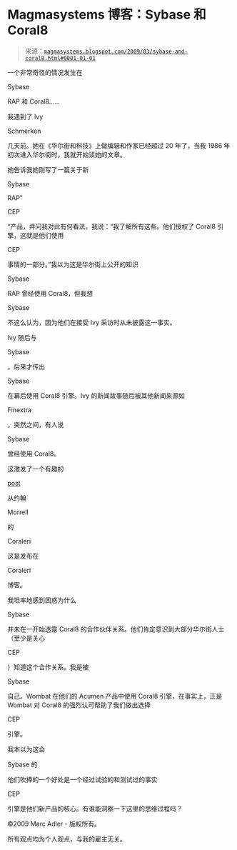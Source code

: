 <!--yml

类别：未分类

日期：2024-05-18 04:55:04

-->

# Magmasystems 博客：Sybase 和 Coral8

> 来源：[`magmasystems.blogspot.com/2009/03/sybase-and-coral8.html#0001-01-01`](http://magmasystems.blogspot.com/2009/03/sybase-and-coral8.html#0001-01-01)

一个非常奇怪的情况发生在

Sybase

RAP 和 Coral8......

我遇到了 Ivy

Schmerken

几天前。她在《华尔街和科技》上做编辑和作家已经超过 20 年了，当我 1986 年初次进入华尔街时，我就开始读她的文章。

她告诉我她刚写了一篇关于新

Sybase

RAP”

CEP

“产品，并问我对此有何看法。我说：“我了解所有这些。他们授权了 Coral8 引擎，这就是他们使用

CEP

事情的一部分。”我以为这是华尔街上公开的知识

Sybase

RAP 曾经使用 Coral8，但我想

Sybase

不这么认为，因为他们在接受 Ivy 采访时从未披露这一事实。

Ivy 随后与

Sybase

，后来才传出

Sybase

在幕后使用 Coral8 引擎。Ivy 的新闻故事随后被其他新闻来源如

Finextra

，突然之间，有人说

Sybase

曾经使用 Coral8。

这激发了一个有趣的

[post](http://blog.aleri.com/aleri-coral8-engine-everywhere/2009/03/17/)

从约翰

Morrell

的

Coraleri

这是发布在

Coraleri

博客。

我坦率地感到困惑为什么

Sybase

并未在一开始透露 Coral8 的合作伙伴关系。他们肯定意识到大部分华尔街人士（至少是关心

CEP

）知道这个合作关系。我是被

Sybase

自己。Wombat 在他们的 Acumen 产品中使用 Coral8 引擎，在事实上，正是 Wombat 对 Coral8 的强烈认可帮助了我们做出选择

CEP

引擎。

我本以为这会

Sybase 的

他们吹捧的一个好处是一个经过试验的和测试过的事实

CEP

引擎是他们新产品的核心。有谁能洞察一下这里的思维过程吗？

©2009 Marc Adler - 版权所有。

所有观点均为个人观点，与我的雇主无关。
